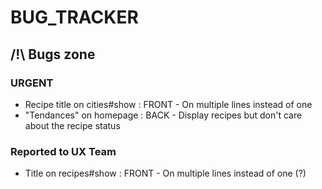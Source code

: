 # BUG_TRACKER
## /!\ Bugs zone

### URGENT
- Recipe title on cities#show : FRONT - On multiple lines instead of one
- "Tendances" on homepage : BACK - Display recipes but don't care about the recipe status

### Reported to UX Team
- Title on recipes#show : FRONT - On multiple lines instead of one (?)
